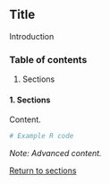 ## Title

Introduction

### Table of contents
1. Sections

#### 1. Sections

Content.

```R
# Example R code
```

*Note: Advanced content.*

[Return to sections](C00_P002_Chapters.md)


